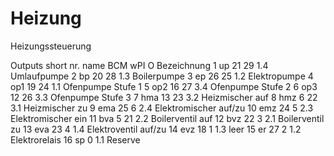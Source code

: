 # Heizung
 Heizungssteuerung

Outputs
	short
nr.	name	BCM	wPI	O	Bezeichnung
1	up 		21	29	1.4	Umlaufpumpe
2	bp 		20	28	1.3	Boilerpumpe
3	ep 		26	25	1.2	Elektropumpe
4	op1		19	24	1.1	Ofenpumpe Stufe 1
5	op2		16	27	3.4	Ofenpumpe Stufe 2
6	op3		12	26	3.3	Ofenpumpe Stufe 3
7	hma		13	23	3.2	Heizmischer auf
8	hmz		6 	22	3.1	Heizmischer zu
9	ema		25	6 	2.4	Elektromischer auf/zu
10	emz		24	5 	2.3	Elektromischer ein
11	bva		5 	21	2.2	Boilerventil auf
12	bvz		22	3 	2.1	Boilerventil zu
13	eva		23	4 	1.4	Elektroventil auf/zu
14	evz		18	1 	1.3	leer
15	er 		27	2 	1.2	Elektrorelais
16	sp			0	1.1	Reserve
